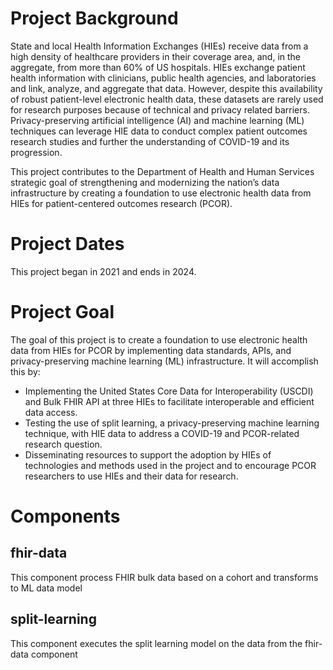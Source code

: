 # Project Background
State and local Health Information Exchanges (HIEs) receive data from a high density of healthcare providers in their coverage area, and, in the aggregate, from more than 60% of US hospitals. HIEs exchange patient health information with clinicians, public health agencies, and laboratories and link, analyze, and aggregate that data. However, despite this availability of robust patient-level electronic health data, these datasets are rarely used for research purposes because of technical and privacy related barriers. Privacy-preserving artificial intelligence (AI) and machine learning (ML) techniques can leverage HIE data to conduct complex patient outcomes research studies and further the understanding of COVID-19 and its progression.

This project contributes to the Department of Health and Human Services strategic goal of strengthening and modernizing the nation’s data infrastructure by creating a foundation to use electronic health data from HIEs for patient-centered outcomes research (PCOR).

# Project Dates
This project began in 2021 and ends in 2024.

# Project Goal
The goal of this project is to create a foundation to use electronic health data from HIEs for PCOR by implementing data standards, APIs, and privacy-preserving machine learning (ML) infrastructure. It will accomplish this by:

* Implementing the United States Core Data for Interoperability (USCDI) and Bulk FHIR API at three HIEs to facilitate interoperable and efficient data access.
* Testing the use of split learning, a privacy-preserving machine learning technique, with HIE data to address a COVID-19 and PCOR-related research question.
* Disseminating resources to support the adoption by HIEs of technologies and methods used in the project and to encourage PCOR researchers to use HIEs and their data for research.

# Components
## fhir-data
This component process FHIR bulk data based on a cohort and transforms to ML data model

## split-learning
This component executes the split learning model on the data from the fhir-data component 
